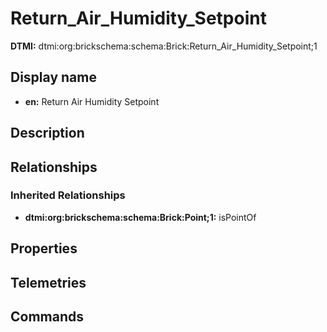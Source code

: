 # Return_Air_Humidity_Setpoint
**DTMI:** dtmi:org:brickschema:schema:Brick:Return_Air_Humidity_Setpoint;1
## Display name
- **en:** Return Air Humidity Setpoint
## Description
## Relationships
### Inherited Relationships
* **dtmi:org:brickschema:schema:Brick:Point;1:** isPointOf
## Properties
## Telemetries
## Commands
